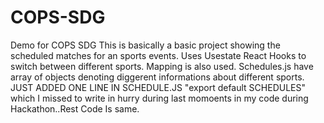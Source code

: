# COPS-SDG
Demo for COPS SDG
This is basically a basic project showing the scheduled matches for an sports events.
Uses Usestate React Hooks to switch between different sports.
Mapping is also used.
Schedules.js have array of objects denoting diggerent informations about different sports.
JUST ADDED ONE LINE IN SCHEDULE.JS "export default SCHEDULES" which I missed  to write in hurry during last momoents in my code during Hackathon..Rest Code Is same.
